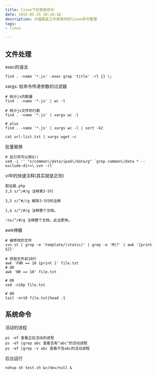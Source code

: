 ```yaml
---
title: linux下的常用命令
date: 2015-05-25 20:16:18
description: 大幅提高工作效率的的linux命令整理
tags:
- linux

---
```


## 文件处理

exec的语法


```
find . -name '*.js' -exec grep 'title' -rl {} \;
```

xargs: 给命令传递参数的过滤器

```
# 统计js的数量
find . -name '*.js' | wc -l

# 统计js文件的行数
find . -name '*.js' | xargs wc -l

# plus
find . -name '*.js' | xargs wc -l | sort -k2

cat url-list.txt | xargs wget –c

```

批量替换

```
# 反引号可以用$()
sed -i '' "s/common\/data/ipad\/data/g" `grep common\/data * --exclude-dir=\.svn -rl`

```


vi中的快速注释(其实就是正则)

```
假设是.php
3,5 s/^/#/g 注释第3-5行

3,5 s/^#//g 解除3-5行的注释

1,$ s/^/#/g 注释整个文档。

:%s/^/#/g 注释整个文档，此法更快。

```


awk神器

```
# 被修改的文件
svn st | grep -e 'template/|static/' | grep -e 'M|?' | awk '{print $2}'

# 获取文件前10行
awk 'FNR == 10 {print }' file.txt
# OR
awk 'NR == 10' file.txt

# OR
sed -n10p file.txt

# OR
tail -n+10 file.txt|head -1
```

## 系统命令

活动的进程

```
ps -ef 查看正在活动的进程
ps -ef |grep abc 查看含有"abc"的活动进程
ps -ef |grep -v abc 查看不含abc的活动进程

```

后台运行

```
nohup sh test.sh &>/dev/null &
```